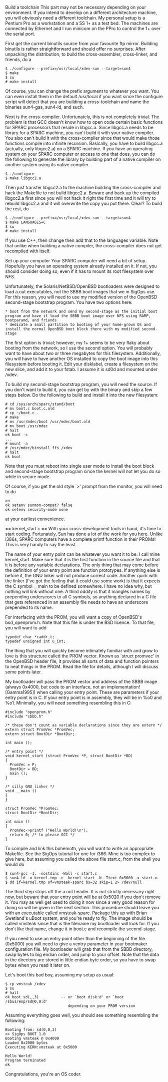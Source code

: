 Build a toolchain
This part may not be necessary depending on your environment. If you intend to develop on a different architecture machine, you will obviously need a different toolchain. My personal setup is a Pentium Pro as a workstation and a SS 1+ as a test bed. The machines are connected by Ethernet and I run minicom on the PPro to control the 1+ over the serial port.

First get the current binutils source from your favourite ftp mirror. Building binutils is rather straightforward and should offer no surprises. After unpacking the distribution, to build the cross-assembler, cross-linker, and friends, do a

    $ ./configure --prefix=/usr/local/xdev-sun --target=sun4
    $ make
    $ su
    # make install

Of course, you can change the prefix argument to whatever you want. You can even install them in the default /usr/local if you want since the configure script will detect that you are building a cross-toolchain and name the binaries sun4-gas, sun4-ld, and such.

Next is the cross-compiler. Unfortunately, this is not completely trivial. The problem is that GCC doesn't know how to open code certain basic functions for SPARC processors that reside in libgcc.a. Since libgcc.a needs to be library for a SPARC machine, you can't build it with your native compiler. You also can't build it with the cross-compiler since that would make those functions compile into infinite recursion. Basically, you have to build libgcc.a (actually, only libgcc2.a) on a SPARC machine. If you have an operating system on your SPARC computer or access to one that does, you can do the following to generate the library by building part of a native compiler on another system using its native compiler.

    $ ./configure
    $ make libgcc2.a

Then just transfer libgcc2.a to the machine building the cross-compiler and hack the Makefile to not build libgcc2.a. Beware and back up the compiled libgcc2.a first since you will not hack it right the first time and it will try to rebuild libgcc2.a and it will overwrite the copy you put there. Clear? To build the rest, do

    $ ./configure --prefix=/usr/local/xdev-sun --target=sun4
    $ make LANGUAGES=C
    $ su
    # make install

If you use C++, then change then add that to the languages variable. Note that unlike when building a native compiler, the cross-compiler does not get recompiled with itself.

Set up your computer
Your SPARC computer will need a bit of setup. Hopefully you have an operating system already installed on it. If not, you should consider doing so, even if it has to mount its root filesystem over NFS.

Unfortunately, the Solaris/NetBSD/OpenBSD bootloaders were designed to load a.out executables, not the SBBB boot images that we in SigOps use. For this reason, you will need to use my modified version of the OpenBSD second-stage bootstrap program. You have two options here:

    * boot from the network and send my second-stage as the initial boot program and have it load the SBBB boot image over NFS using RARP, bootparamd, and friends
    * dedicate a small partition to booting of your home-grown OS and install the normal OpenBSD boot block there with my modified second-stage

The first option is trivial; however, my 1+ seems to be very flaky about booting from the network, so I use the second option. You will probably want to have about two or three megabytes for this filesystem. Additionally, you will have to have another OS installed to copy the boot image into this filesystem before booting it. Edit your disklabel, create a filesystem on the new slice, and add it to your fstab. I assume it is sd0d and mounted under /xdev.

To build my second-stage bootstrap program, you will need the source. If you don't want to build it, you can get by with the binary and skip a few steps below. Do the following to build and install it into the new filesystem:

    # cd /sys/arch/sparc/stand/boot
    # mv boot.c boot.c.old
    # cp ~/boot.c .
    # make
    # mv /usr/mdec/boot /usr/mdec/boot.old
    # mv boot /usr/mdec
    # halt
    ok boot -s
    ...
    # mount -a
    # /usr/mdec/binstall ffs /xdev
    # halt
    ok boot

Note that you must reboot into single user mode to install the boot block and second-stage bootstrap program since the kernel will not let you do so while in secure mode.

Of course, if you get the old style `>' prompt from the monitor, you will need to do

    >n
    ok setenv sunmon-compat? false
    ok setenv security-mode none

at your earliest convenience.

== kernel_start.c ==
With your cross-development tools in hand, it's time to start coding. Fortunately, Sun has done a lot of the work for you here. Unlike i386s, SPARC computers have a complete printf function in their PROMs! This is very handy to say the least.

The name of your entry point can be whatever you want it to be. I call mine kernel_start. Make sure that it is the first function in the source file and that it is before any variable declarations. The only thing that may come before the definition of your entry point are function prototypes. If anything else is before it, the GNU linker will not produce correct code. Another quirk with the linker (I've got the feeling that it could use some work) is that it expects the C symbol __main to be defined somewhere. I have no idea why, but nothing will link without one. A third oddity is that it mangles names by prepending underscores to all C symbols, so anything declared in a C file that gets referenced in an assembly file needs to have an underscore prepended to its name.

For interfacing with the PROM, you will want a copy of OpenBSD's bsd_openprom.h. Note that this file is under the BSD licence. To that file, you will want to add

    typedef char *caddr_t;
    typedef unsigned int u_int;

The thing that you will quickly become intimately familiar with and grow to love is this structure called the PROM vector. Known as `struct promvec' in the OpenBSD header file, it provides all sorts of data and function pointers to neat things in the PROM. Read the file for details, although I will discuss some points later.

My bootloader will pass the PROM vector and address of the SBBB image (always 0x4000, but code to an interface, not an implementation! [Gamma1995]) when calling your entry point. These are parameters if your entry point is in C. If your entry point is in assembly, they will be in %o0 and %o1. Minimally, you will need something resembling this in C:

    #include "openprom.h"
    #include "sbbb.h"

    /* these don't count as variable declarations since they are extern */
    extern struct PromVec *PromVec;
    extern struct BootDir *BootDir;

    int main ();

    /* entry point */
    void kernel_start (struct PromVec *P, struct BootDir *BD)
    {
      PromVec = P;
      BootDir = BD;
      main ();
    }

    /* silly GNU linker */
    void __main ()
    {
    }

    struct PromVec *PromVec;
    struct BootDir *BootDir;

    int main ()
    {
      PromVec->printf ("Hello World!\n");
      return 0; /* to please GCC */
    }

To compile and link this bohemoth, you will want to write an appropriate Makefile. See the SigOps tutorial for one for i386. Mine is too complex to give here, but assuming you called the above file start.c, from the shell you would do

    $ sun4-gcc -I. -nostdinc -Wall -c start.c
    $ sun4-ld -o kernel.tmp -e _kernel_start -N -Ttext 0x5000 -x start.o
    $ dd if=kernel.tmp of=vmsteak-sparc bs=32 skip=1 2> /dev/null

The third step strips off the a.out header. It is not strictly necessary right now, but beware that your entry point will be at 0x5020 if you don't remove it. You may as well get used to doing it now since a very good reason for doing so will be given in the next section. This procedure should leave you with an executable called vmsteak-sparc. Package this up with Brian Swetland's uBoot system, and you're ready to fly. The image should be called vmsteak since that is the filename my bootloader will look for. If you don't like that name, change it in boot.c and recompile the second-stage.

If you need to use an entry point other than the beginning of the file (0x5000) you will need to give a ventry parameter in your bootmaker configuration file. My bootloader will grab that from the SBBB directory, swap bytes to big endian order, and jump to your offset. Note that the data in the directory are stored in little endian byte order, so you have to swap bytes when you read it later on.

Let's boot this bad boy, assuming my setup as usual:

    $ cp vmsteak /xdev
    $ su
    # halt
    ok boot sd(,,3)          -- or `boot disk:d' or `boot /sbus/esp/sd@0,0:d'
                                depending on your PROM version

Assuming everything goes well, you should see something resembling the following:

    Booting from: sd(0,0,3)                                                         
    >> SigOps BOOT 1.0
    Booting vmsteak @ 0x4000
    Loaded 0x2000 bytes
    Executing KERN:vmsteak at 0x5000

    Hello World!
    Program terminated
    ok

Congratulations, you're an OS coder.
